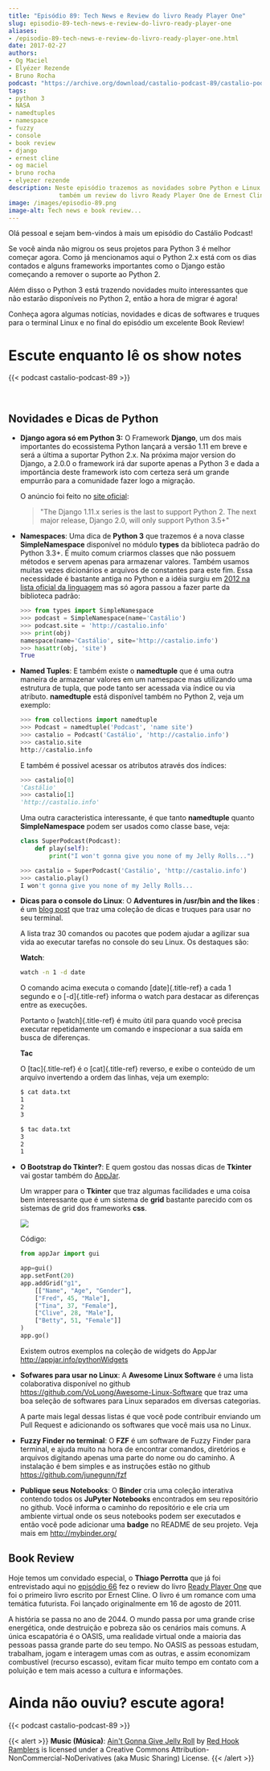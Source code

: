 ```yaml
---
title: "Episódio 89: Tech News e Review do livro Ready Player One"
slug: episodio-89-tech-news-e-review-do-livro-ready-player-one
aliases:
- /episodio-89-tech-news-e-review-do-livro-ready-player-one.html
date: 2017-02-27
authors:
- Og Maciel
- Elyézer Rezende
- Bruno Rocha
podcast: "https://archive.org/download/castalio-podcast-89/castalio-podcast-89.mp3"
tags:
- python 3
- NASA
- namedtuples
- namespace
- fuzzy
- console
- book review
- django
- ernest cline
- og maciel
- bruno rocha
- elyezer rezende
description: Neste episódio trazemos as novidades sobre Python e Linux e
              também um review do livro Ready Player One de Ernest Cline.
image: /images/episodio-89.png
image-alt: Tech news e book review...
---
```


Olá pessoal e sejam bem-vindos à mais um episódio do Castálio Podcast!

Se você ainda não migrou os seus projetos para Python 3 é melhor começar agora.
Como já mencionamos aqui o Python 2.x está com os dias contados e alguns
frameworks importantes como o Django estão começando a remover o suporte ao
Python 2.

Além disso o Python 3 está trazendo novidades muito interessantes que não
estarão disponíveis no Python 2, então a hora de migrar é agora!

Conheça agora algumas notícias, novidades e dicas de softwares e truques para o
terminal Linux e no final do episódio um excelente Book Review!

# Escute enquanto lê os show notes

{{< podcast castalio-podcast-89 >}}

<br />

## Novidades e Dicas de Python

- **Django agora só em Python 3:** O Framework **Django**, um dos mais
    importantes do ecossistema Python lançará a versão 1.11 em breve e será a
    última a suportar Python 2.x. Na próxima major version do Django, a 2.0.0 o
    framework irá dar suporte apenas a Python 3 e dada a importância deste
    framework isto com certeza será um grande empurrão para a comunidade fazer
    logo a migração.

    O anúncio foi feito no [site
    oficial](https://docs.djangoproject.com/en/dev/releases/1.11/):

    > \"The Django 1.11.x series is the last to support Python 2. The next
    > major release, Django 2.0, will only support Python 3.5+\"

- **Namespaces**: Uma dica de **Python 3** que trazemos é a nova
    classe **SimpleNamespace** disponível no módulo **types** da biblioteca
    padrão do Python 3.3+. É muito comum criarmos classes que não possuem
    métodos e servem apenas para armazenar valores. Também usamos muitas vezes
    dicionários e arquivos de constantes para este fim. Essa necessidade é
    bastante antiga no Python e a idéia surgiu em [2012 na lista oficial da
    linguagem](https://mail.python.org/pipermail/python-ideas/2012-May/015232.html)
    mas só agora passou a fazer parte da biblioteca padrão:

    ```python
    >>> from types import SimpleNamespace
    >>> podcast = SimpleNamespace(name='Castálio')
    >>> podcast.site = 'http://castalio.info'
    >>> print(obj)
    namespace(name='Castálio', site='http://castalio.info')
    >>> hasattr(obj, 'site')
    True
    ```

- **Named Tuples**: E também existe o **namedtuple** que é uma outra
    maneira de armazenar valores em um namespace mas utilizando uma estrutura
    de tupla, que pode tanto ser acessada via índice ou via atributo.
    **namedtuple** está disponível também no Python 2, veja um exemplo:

    ```python
    >>> from collections import namedtuple
    >>> Podcast = namedtuple('Podcast', 'name site')
    >>> castalio = Podcast('Castálio', 'http://castalio.info')
    >>> castalio.site
    http://castalio.info
    ```

    E também é possivel acessar os atributos através dos índices:

    ```python
    >>> castalio[0]
    'Castálio'
    >>> castalio[1]
    'http://castalio.info'
    ```

    Uma outra caracteristica interessante, é que tanto **namedtuple**
    quanto **SimpleNamespace** podem ser usados como classe base, veja:

    ```python
    class SuperPodcast(Podcast):
        def play(self):
            print("I won't gonna give you none of my Jelly Rolls...")

    >>> castalio = SuperPodcast('Castálio', 'http://castalio.info')
    >>> castalio.play()
    I won't gonna give you none of my Jelly Rolls...
    ```

- **Dicas para o console do Linux**: O **Adventures in /usr/bin and the likes** :
    é um [blog
    post](http://ablagoev.github.io/linux/adventures/commands/2017/02/19/adventures-in-usr-bin.html)
    que traz uma coleção de dicas e truques para usar no seu terminal.

    A lista traz 30 comandos ou pacotes que podem ajudar a agilizar sua vida ao
    executar tarefas no console do seu Linux. Os destaques são:

    **Watch**:

    ```bash
    watch -n 1 -d date
    ```

    O comando acima executa o comando [date]{.title-ref} a cada 1 segundo e o
    [-d]{.title-ref} informa o watch para destacar as diferenças entre as
    execuções.

    Portanto o [watch]{.title-ref} é muito útil para quando você precisa
    executar repetidamente um comando e inspecionar a sua saída em busca de
    diferenças.

    **Tac**

    O [tac]{.title-ref} é o [cat]{.title-ref} reverso, e exibe o conteúdo de um
    arquivo invertendo a ordem das linhas, veja um exemplo:

    ```bash
    $ cat data.txt
    1
    2
    3

    $ tac data.txt
    3
    2
    1
    ```

- **O Bootstrap do Tkinter?**: E quem gostou das nossas dicas de
    **Tkinter** vai gostar também do [AppJar](http://appjar.info/).

    Um wrapper para o **Tkinter** que traz algumas facilidades e uma coisa bem
    interessante que é um sistema de **grid** bastante parecido com os sistemas
    de grid dos frameworks **css**.

    ![](/images/appjar-grid.png)

    Código:

    ```python
    from appJar import gui

    app=gui()
    app.setFont(20)
    app.addGrid("g1",
        [["Name", "Age", "Gender"],
        ["Fred", 45, "Male"],
        ["Tina", 37, "Female"],
        ["Clive", 28, "Male"],
        ["Betty", 51, "Female"]]
    )
    app.go()
    ```

    Existem outros exemplos na coleção de widgets do AppJar
    <http://appjar.info/pythonWidgets>

- **Sofwares para usar no Linux**: A **Awesome Linux Software** é uma
    lista colaborativa disponível no github
    <https://github.com/VoLuong/Awesome-Linux-Software> que traz uma boa
    seleção de softwares para Linux separados em diversas categorias.

    A parte mais legal dessas listas é que você pode contribuir enviando
    um Pull Request e adicionando os softwares que você mais usa no
    Linux.

- **Fuzzy Finder no terminal**: O **FZF** é um software de Fuzzy
    Finder para terminal, e ajuda muito na hora de encontrar comandos,
    diretórios e arquivos digitando apenas uma parte do nome ou do
    caminho. A instalação é bem simples e as instruções estão no github
    <https://github.com/junegunn/fzf>

- **Publique seus Notebooks**: O **Binder** cria uma coleção
    interativa contendo todos os **JuPyter Notebooks** encontrados em
    seu repositório no github. Você informa o caminho do repositório e
    ele cria um ambiente virtual onde os seus notebooks podem ser
    executados e então você pode adicionar uma **badge** no README de
    seu projeto. Veja mais em <http://mybinder.org/>

## Book Review

Hoje temos um convidado especial, o **Thiago Perrotta** que já foi entrevistado
aqui no [episódio
66](http://castalio.info/episodio-66-thiago-perrotta-leitura-e-tecnologia.html)
fez o review do livro [Ready Player
One](http://www.goodreads.com/book/show/9969571-ready-player-one) que foi o
primeiro livro escrito por Ernest Cline. O livro é um romance com uma temática
futurista. Foi lançado originalmente em 16 de agosto de 2011.

A história se passa no ano de 2044. O mundo passa por uma grande crise
energética, onde destruição e pobreza são os cenários mais comuns. A única
escapatória é o OASIS, uma realidade virtual onde a maioria das pessoas passa
grande parte do seu tempo. No OASIS as pessoas estudam, trabalham, jogam e
interagem umas com as outras, e assim economizam combustível (recurso escasso),
evitam ficar muito tempo em contato com a poluição e tem mais acesso a cultura
e informações.

# Ainda não ouviu? escute agora!

{{< podcast castalio-podcast-89 >}}

{{< alert >}}
**Music (Música)**: [Ain\'t Gonna Give Jelly
Roll](http://freemusicarchive.org/music/Red_Hook_Ramblers/Live__WFMU_on_Antique_Phonograph_Music_Program_with_MAC_Feb_8_2011/Red_Hook_Ramblers_-_12_-_Aint_Gonna_Give_Jelly_Roll)
by [Red Hook Ramblers](http://www.redhookramblers.com/) is licensed under a
Creative Commons Attribution-NonCommercial-NoDerivatives (aka Music Sharing)
License.
{{< /alert >}}

